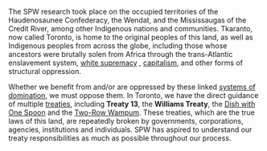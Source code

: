The SPW research took place on the occupied territories of the Haudenosaunee Confederacy, the Wendat, and the Mississaugas of the Credit River, among other Indigenous nations and communities. Tkaranto, now called Toronto, is home to the original peoples of this land, as well as Indigenous peoples from across the globe, including those whose ancestors were brutally solen from Africa through the trans-Atlantic enslavement system, [white supremacy](/glossary#white-supremacy) , [capitalism](/glossary#capitalism), and other forms of structural oppression. 

Whether we benefit from and/or are oppressed by these linked [systems of domination](/glossary#systems-of-domination), we must oppose them. In Toronto, we have the direct guidance of multiple [treaties](glossary#treaties), including **Treaty 13**, the **Williams Treaty**, the [Dish with One Spoon](/glossary#dish-with-one-spoon) and the [Two-Row Wampum](/glossary#two-row-wampum). These treaties, which are the true laws of this land, are repeatedly broken by governments, corporations, agencies, institutions and individuals. SPW has aspired to understand our treaty responsibilities as much as possible throughout our process.
